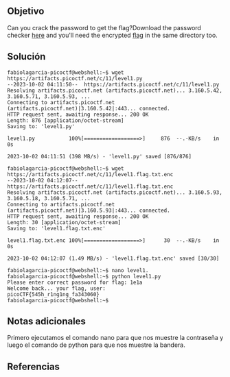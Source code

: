 ## Objetivo
Can you crack the password to get the flag?Download the password checker [here](https://artifacts.picoctf.net/c/11/level1.py) and you'll need the encrypted [flag](https://artifacts.picoctf.net/c/11/level1.flag.txt.enc) in the same directory too.
## Solución 
```
fabiolagarcia-picoctf@webshell:~$ wget https://artifacts.picoctf.net/c/11/level1.py
--2023-10-02 04:11:50--  https://artifacts.picoctf.net/c/11/level1.py
Resolving artifacts.picoctf.net (artifacts.picoctf.net)... 3.160.5.42, 3.160.5.71, 3.160.5.93, ...
Connecting to artifacts.picoctf.net (artifacts.picoctf.net)|3.160.5.42|:443... connected.
HTTP request sent, awaiting response... 200 OK
Length: 876 [application/octet-stream]
Saving to: 'level1.py'

level1.py           100%[==================>]     876  --.-KB/s    in 0s      

2023-10-02 04:11:51 (398 MB/s) - 'level1.py' saved [876/876]

fabiolagarcia-picoctf@webshell:~$ wget https://artifacts.picoctf.net/c/11/level1.flag.txt.enc
--2023-10-02 04:12:07--  https://artifacts.picoctf.net/c/11/level1.flag.txt.enc
Resolving artifacts.picoctf.net (artifacts.picoctf.net)... 3.160.5.93, 3.160.5.18, 3.160.5.71, ...
Connecting to artifacts.picoctf.net (artifacts.picoctf.net)|3.160.5.93|:443... connected.
HTTP request sent, awaiting response... 200 OK
Length: 30 [application/octet-stream]
Saving to: 'level1.flag.txt.enc'

level1.flag.txt.enc 100%[==================>]      30  --.-KB/s    in 0s      

2023-10-02 04:12:07 (1.49 MB/s) - 'level1.flag.txt.enc' saved [30/30]

fabiolagarcia-picoctf@webshell:~$ nano level1.
fabiolagarcia-picoctf@webshell:~$ python level1.py 
Please enter correct password for flag: 1e1a
Welcome back... your flag, user:
picoCTF{545h_r1ng1ng_fa343060}
fabiolagarcia-picoctf@webshell:~$ 
```

## Notas adicionales
Primero ejecutamos el comando nano para que nos muestre la contraseña y luego el comando de python para que nos muestre la bandera.

## Referencias